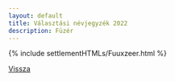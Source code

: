 ```yaml
---
layout: default
title: Választási névjegyzék 2022
description: Füzér
---
```


{% include settlementHTMLs/Fuuxzeer.html %}

[Vissza](./)